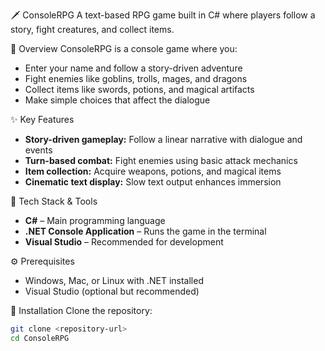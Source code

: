 🗡️ ConsoleRPG
A text-based RPG game built in C# where players follow a story, fight creatures, and collect items.

📌 Overview
ConsoleRPG is a console game where you:
- Enter your name and follow a story-driven adventure
- Fight enemies like goblins, trolls, mages, and dragons
- Collect items like swords, potions, and magical artifacts
- Make simple choices that affect the dialogue

✨ Key Features
- **Story-driven gameplay:** Follow a linear narrative with dialogue and events  
- **Turn-based combat:** Fight enemies using basic attack mechanics  
- **Item collection:** Acquire weapons, potions, and magical items  
- **Cinematic text display:** Slow text output enhances immersion  

🔧 Tech Stack & Tools
- **C#** – Main programming language  
- **.NET Console Application** – Runs the game in the terminal  
- **Visual Studio** – Recommended for development  

⚙️ Prerequisites
- Windows, Mac, or Linux with .NET installed  
- Visual Studio (optional but recommended)  

🚀 Installation
Clone the repository:
```bash
git clone <repository-url>
cd ConsoleRPG
